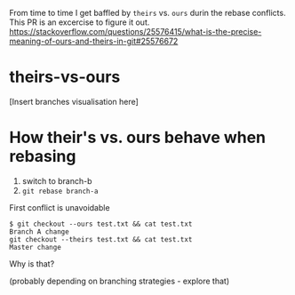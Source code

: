 From time to time I get baffled by `theirs` vs. `ours` durin the rebase conflicts. This PR is an excercise to figure it out.
https://stackoverflow.com/questions/25576415/what-is-the-precise-meaning-of-ours-and-theirs-in-git#25576672

# theirs-vs-ours

[Insert branches visualisation here]


# How their's vs. ours behave when rebasing 

1. switch to branch-b
2. `git rebase branch-a`

First conflict is unavoidable

```
$ git checkout --ours test.txt && cat test.txt 
Branch A change
git checkout --theirs test.txt && cat test.txt
Master change
```

Why is that?

(probably depending on branching strategies - explore that)
